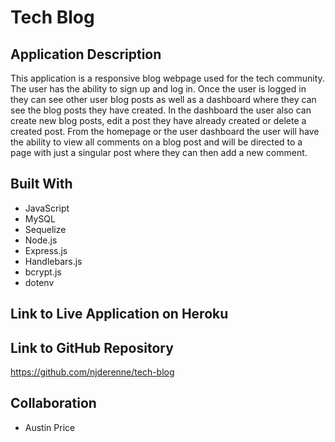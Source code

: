 # Tech Blog

## Application Description

This application is a responsive blog webpage used for the tech community. The user has the ability to sign up and log in. Once the user is logged in they can see other user blog posts as well as a dashboard where they can see the blog posts they have created. In the dashboard the user also can create new blog posts, edit a post they have already created or delete a created post. From the homepage or the user dashboard the user will have the ability to view all comments on a blog post and will be directed to a page with just a singular post where they can then add a new comment.

## Built With

* JavaScript
* MySQL
* Sequelize
* Node.js
* Express.js
* Handlebars.js
* bcrypt.js
* dotenv




## Link to Live Application on Heroku



## Link to GitHub Repository

https://github.com/njderenne/tech-blog

## Collaboration

* Austin Price